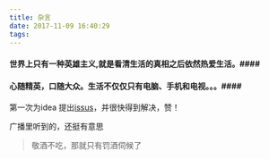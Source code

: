 ```yaml
---
title: 杂言
date: 2017-11-09 16:40:29
tags:
---
```


#### 世界上只有一种英雄主义,就是看清生活的真相之后依然热爱生活。####

#### 心随精英，口随大众。生活不仅仅只有电脑、手机和电视。。。####

第一次为idea 提出[issus](https://youtrack.jetbrains.com/issue/IDEA-246570)，并很快得到解决，赞！

广播里听到的，还挺有意思
> 敬酒不吃，那就只有罚酒伺候了
